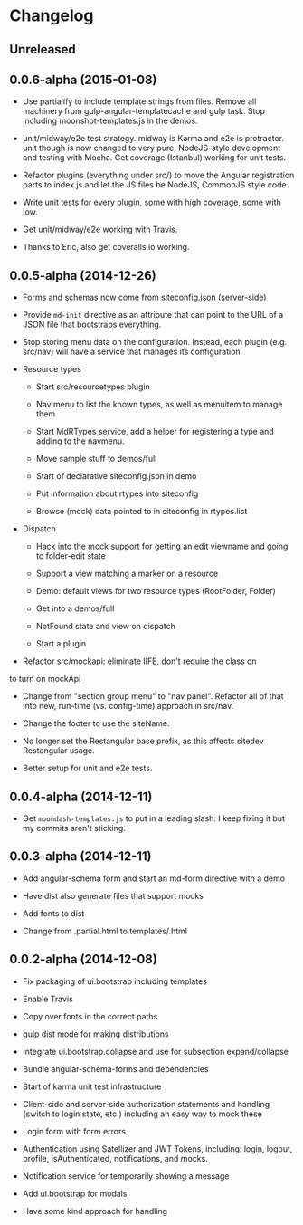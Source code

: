 # Changelog

## Unreleased


## 0.0.6-alpha (2015-01-08)

- Use partialify to include template strings from files. Remove all 
machinery from gulp-angular-templatecache and gulp task. Stop including
moonshot-templates.js in the demos.

- unit/midway/e2e test strategy. midway is Karma and e2e is protractor.
unit though is now changed to very pure, NodeJS-style development and 
testing with Mocha. Get coverage (Istanbul) working for unit tests.

- Refactor plugins (everything under src/) to move the Angular 
registration parts to index.js and let the JS files be NodeJS, CommonJS
style code.

- Write unit tests for every plugin, some with high coverage, some with
low.

- Get unit/midway/e2e working with Travis.

- Thanks to Eric, also get coveralls.io working.

## 0.0.5-alpha (2014-12-26)

- Forms and schemas now come from siteconfig.json (server-side)

- Provide ``md-init`` directive as an attribute that can point to the 
URL of a JSON file that bootstraps everything.

- Stop storing menu data on the configuration. Instead, each plugin 
 (e.g. src/nav) will have a service that manages its configuration.

- Resource types

    * Start src/resourcetypes plugin
    
    * Nav menu to list the known types, as well as menuitem to manage 
    them
    
    * Start MdRTypes service, add a helper for registering a type and 
    adding to the navmenu.
    
    * Move sample stuff to demos/full
    
    * Start of declarative siteconfig.json in demo
    
    * Put information about rtypes into siteconfig
    
    * Browse (mock) data pointed to in siteconfig in rtypes.list

- Dispatch

    * Hack into the mock support for getting an edit viewname and going 
      to folder-edit state

    * Support a view matching a marker on a resource

    * Demo: default views for two resource types (RootFolder, Folder)

    * Get into a demos/full

    * NotFound state and view on dispatch

    * Start a plugin

- Refactor src/mockapi: eliminate IIFE, don't require the class on 
<body> to turn on mockApi

- Change from "section group menu" to "nav panel". Refactor all of that
 into new, run-time (vs. config-time) approach in src/nav.

- Change the footer to use the siteName.

- No longer set the Restangular base prefix, as this affects sitedev 
Restangular usage.

- Better setup for unit and e2e tests.

## 0.0.4-alpha (2014-12-11)

- Get ``moondash-templates.js`` to put in a leading slash. I keep 
fixing it but my commits aren't sticking.

## 0.0.3-alpha (2014-12-11)

- Add angular-schema form and start an md-form directive with a demo

- Have dist also generate files that support mocks

- Add fonts to dist

- Change from .partial.html to templates/.html

## 0.0.2-alpha (2014-12-08)

- Fix packaging of ui.bootstrap including templates

- Enable Travis

- Copy over fonts in the correct paths

- gulp dist mode for making distributions

- Integrate ui.bootstrap.collapse and use for subsection expand/collapse

- Bundle angular-schema-forms and dependencies

- Start of karma unit test infrastructure

- Client-side and server-side authorization statements and handling 
(switch to login state, etc.) including an easy way to mock these

- Login form with form errors

- Authentication using Satellizer and JWT Tokens, including: login, 
logout, profile, isAuthenticated, notifications, and mocks.

- Notification service for temporarily showing a message

- Add ui.bootstrap for modals

- Have some kind approach for handling <title>

- Put MdLayout in $rootScope.layout as a simple way to get things in 
templates

- Include Restangular, switch to using it

- moondash.mockapi component to allow easy mocking of REST API

- Demonstrate how to override a parent named view (e.g. hijack the 
entire layout)

- Global sections that is there by default and can be injected into

- MdSections service for accumulating the groups/section/subsection 
hierarchy from the declared states


## 0.0.1-alpha (2014-11-28)

- Start a GitHub Pages presence at moonshotproject.github.io/moonshot

- Create demos that explain the base layout

- Start the Moondash Layout component

- Integrate ui-router

- Angular template cache as part of gulp builds

- Better error notification in gulp tasks

- Re-organize src into components

- External (vendors) and app bundles (concat, minified, sourcemaps) based
 on browserify and CommonJS

- Initial layout of gulp tasks with browserify, watch, sass, BrowserSync